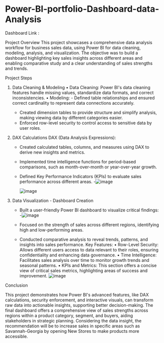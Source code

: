 # Power-BI-portfolio-Dashboard-data-Analysis

Dashboard Link : 

Project Overview
This project showcases a comprehensive data analysis workflow for business sales data, using Power BI for data cleaning, modeling, analysis, and visualization. The objective was to build a dashboard highlighting key sales insights across different areas and enabling comparative study and a clear understanding of sales strengths and trends.

Project Steps
1. Data Cleaning & Modeling
   •	Data Cleaning: Power BI's data cleaning features handle missing values, standardize data formats, and correct inconsistencies.
   •	Modeling:
     	- Defined table relationships and ensured correct cardinality to represent data connections accurately.
      - Created dimension tables to provide structure and simplify analysis, making viewing data by different categories easier.
      - Enforced row-level security to control access to sensitive data by user roles.
        
2. DAX Calculations
 	DAX (Data Analysis Expressions):
      - Created calculated tables, columns, and measures using DAX to derive new insights and metrics.
      - Implemented time intelligence functions for period-based comparisons, such as month-over-month or year-over-year growth.
      - Defined Key Performance Indicators (KPIs) to evaluate sales performance across different areas.
      -![image](https://github.com/user-attachments/assets/e2723b27-9f4e-4e04-ae4f-7817220a9ab6)
 

        ![image](https://github.com/user-attachments/assets/b617099a-e2db-4a7b-ad8c-c79afbc8a40f)

3. Data Visualization - Dashboard Creation
     - 	Built a user-friendly Power BI dashboard to visualize critical findings:
     -![image](https://github.com/user-attachments/assets/a0e19e98-ee7a-485f-8932-89bde8bbfbd4)

     - 	Focused on the strength of sales across different regions, identifying high and low-performing areas.
     - 	Conducted comparative analysis to reveal trends, patterns, and insights into sales performance.
  Key Features:
    •	Row-Level Security: Allows different users access to data relevant to their roles, ensuring confidentiality and enhancing data governance.
    •	Time Intelligence: Facilitates sales analysis over time to monitor growth trends and seasonal patterns.
    •	KPIs and Metrics: This section offers a concise view of critical sales metrics, highlighting areas of success and improvement.
![image](https://github.com/user-attachments/assets/34d39631-6280-4a07-82f2-dd4fca33d17b)


Conclusion

This project demonstrates how Power BI's advanced features, like DAX calculations, security enforcement, and interactive visuals, can transform raw data into actionable insights, supporting better decision-making. The final dashboard offers a comprehensive view of sales strengths across regions within a product category, segment, and buyers, aiding stakeholders in strategic planning.
Considering the data insight, the recommendation will be to increase sales in specific areas such as Savannah-Georgia by opening New Stores to make products more accessible.





